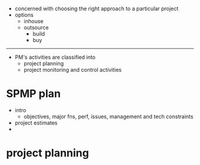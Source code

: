 - concerned with choosing the right approach to a particular project
- options
	- inhouse
	- outsource
		- build
		- buy

---
- PM's activities are classified into 
	- project planning
	- project monitoring and control activities

# SPMP plan
- intro
	- objectives, major fns, perf, issues, management and tech constraints
- project estimates
- 


# project planning
